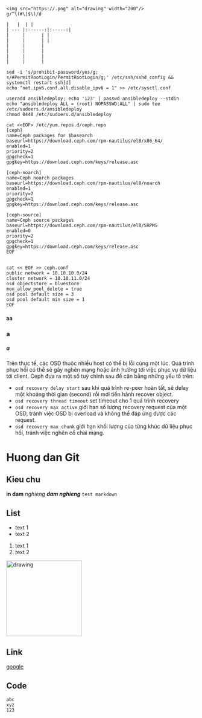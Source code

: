    <img src="https://.png" alt="drawing" width="200"/>
    g/^\(#\|$\)/d

    |   |  | |
    | --- |:------:|:-----:|
    |     |      | |
    |     |      | |
    |     |      |
    |     |      |
    |     |      |
    |     |      |
    
    sed -i 's/prohibit-password/yes/g; s/#PermitRootLogin/PermitRootLogin/g;' /etc/ssh/sshd_config && systemctl restart ssh[d]
    echo "net.ipv6.conf.all.disable_ipv6 = 1" >> /etc/sysctl.conf
    
    useradd ansibledeploy; echo '123' | passwd ansibledeploy --stdin
    echo "ansibledeploy ALL = (root) NOPASSWD:ALL" | sudo tee /etc/sudoers.d/ansibledeploy
    chmod 0440 /etc/sudoers.d/ansibledeploy
    
    cat <<EOF> /etc/yum.repos.d/ceph.repo
    [ceph]
    name=Ceph packages for $basearch
    baseurl=https://download.ceph.com/rpm-nautilus/el8/x86_64/
    enabled=1
    priority=2
    gpgcheck=1
    gpgkey=https://download.ceph.com/keys/release.asc

    [ceph-noarch]
    name=Ceph noarch packages
    baseurl=https://download.ceph.com/rpm-nautilus/el8/noarch
    enabled=1
    priority=2
    gpgcheck=1
    gpgkey=https://download.ceph.com/keys/release.asc

    [ceph-source]
    name=Ceph source packages
    baseurl=https://download.ceph.com/rpm-nautilus/el8/SRPMS
    enabled=0
    priority=2
    gpgcheck=1
    gpgkey=https://download.ceph.com/keys/release.asc
    EOF
    
    
    cat << EOF >> ceph.conf
    public network = 10.10.10.0/24
    cluster network = 10.10.11.0/24
    osd objectstore = bluestore
    mon_allow_pool_delete = true
    osd pool default size = 3
    osd pool default min size = 1
    EOF

#### aa
### a
##### a

Trên thực tế, các OSD thuộc nhiều host có thể bị lỗi cùng một lúc. Quá trình phục hồi có thể sẽ gây nghẽn mạng hoặc ảnh hưởng tới việc phục vụ dữ liệu tới client. Ceph đưa ra một số tuỳ chỉnh sau để cân bằng những yếu tố trên:
- `osd recovery delay start` sau khi quá trình re-peer hoàn tất, sẽ delay một khoảng thời gian (second) rồi mới tiến hành recover object.
- `osd recovery thread timeout` set timeout cho 1 quá trình recovery
- `osd recovery max active` giới hạn số lượng recovery request của một OSD, tránh việc OSD bị overload và không thể đáp ứng được các request.
- `osd recovery max chunk` giới hạn khối lượng của từng khúc dữ liệu phục hồi, tránh việc nghẽn cổ chai mạng.  
# Huong dan Git
## Kieu chu
**in dam**
_nghieng_
**_dam nghieng_**
`test markdown`

## List
- text 1
- text 2
1. text 1
2. text 2

<img src="https://upload.wikimedia.org/wikipedia/commons/thumb/9/9b/RAID_0.svg/800px-RAID_0.svg.png" alt="drawing" width="200"/>

## Link
[google](google.com)

## Code
```
abc
xyz
123
```

